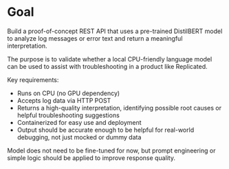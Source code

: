 # Goal

Build a proof-of-concept REST API that uses a pre-trained DistilBERT model to analyze log messages or error text and return a meaningful interpretation.

The purpose is to validate whether a local CPU-friendly language model can be used to assist with troubleshooting in a product like Replicated.

Key requirements:
- Runs on CPU (no GPU dependency)
- Accepts log data via HTTP POST
- Returns a high-quality interpretation, identifying possible root causes or helpful troubleshooting suggestions
- Containerized for easy use and deployment
- Output should be accurate enough to be helpful for real-world debugging, not just mocked or dummy data

Model does not need to be fine-tuned for now, but prompt engineering or simple logic should be applied to improve response quality.
